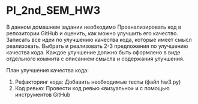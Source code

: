 # PI_2nd_SEM_HW3
В данном домашнем задании необходимо 
Проанализировать код в репозитории GitHub и оценить, как можно улучшить его качество.
Записать все идеи по улучшению качества кода, которые имеет смысл реализовать.
Выбрать и реализовать 2-3 предложения по улучшению качества кода.
Каждое улучшение должно быть оформлено в виде отдельного коммита с описанием смысла и содержания улучшения.

План улучшения качества кода:
1.	Рефакторинг кода:
Добавить необходимые тесты (файл hw3.py)
2.	Код ревью:
Провести код ревью «визуально» и с помощью инструментов GitHub
